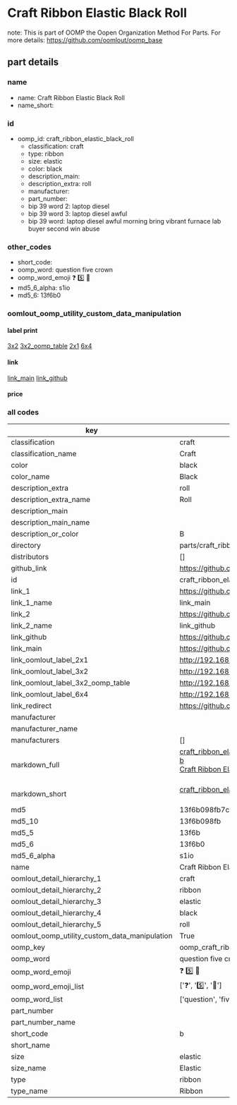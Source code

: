 # Craft Ribbon Elastic Black Roll  

note: This is part of OOMP the Oopen Organization Method For Parts. For more details: https://github.com/oomlout/oomp_base

##  part details
  







### name
* name: Craft Ribbon Elastic Black Roll
* name_short: 
### id
* oomp_id: craft_ribbon_elastic_black_roll
  * classification: craft
  * type: ribbon
  * size: elastic
  * color: black
  * description_main: 
  * description_extra: roll
  * manufacturer: 
  * part_number: 
  * bip 39 word 2: laptop diesel
  * bip 39 word 3: laptop diesel awful
  * bip 39 word: laptop diesel awful morning bring vibrant furnace lab buyer second win abuse

### other_codes
* short_code: 
* oomp_word: question five crown
* oomp_word_emoji :question: :five: :crown:
* md5_6_alpha: s1io
* md5_6: 13f6b0






### oomlout_oomp_utility_custom_data_manipulation
#### label print
[3x2](http://192.168.1.245:1112/?label=oomp%20s1io)
[3x2_oomp_table](http://192.168.1.108:1112/?label=oomp%20s1io)
[2x1](http://192.168.1.242:1112/?label=oomp%20s1io)
[6x4](http://192.168.1.55:1112/?label=oomp%20s1io)    

#### link

[link_main](https://github.com/oomlout/oomlout_oomp_version_1_messy/tree/main/parts/craft_ribbon_elastic_black_roll) [link_github](https://github.com/oomlout/oomlout_oomp_version_1_messy/tree/main/parts/craft_ribbon_elastic_black_roll)                             

#### price







### all codes 
| key | value |  
| --- | --- |  
| classification | craft |  
| classification_name | Craft |  
| color | black |  
| color_name | Black |  
| description_extra | roll |  
| description_extra_name | Roll |  
| description_main |  |  
| description_main_name |  |  
| description_or_color | B  |  
| directory | parts/craft_ribbon_elastic_black_roll |  
| distributors | [] |  
| github_link | https://github.com/oomlout/oomlout_oomp_part_src/tree/main/parts/craft_ribbon_elastic_black_roll |  
| id | craft_ribbon_elastic_black_roll |  
| link_1 | https://github.com/oomlout/oomlout_oomp_version_1_messy/tree/main/parts/craft_ribbon_elastic_black_roll |  
| link_1_name | link_main |  
| link_2 | https://github.com/oomlout/oomlout_oomp_version_1_messy/tree/main/parts/craft_ribbon_elastic_black_roll |  
| link_2_name | link_github |  
| link_github | https://github.com/oomlout/oomlout_oomp_version_1_messy/tree/main/parts/craft_ribbon_elastic_black_roll |  
| link_main | https://github.com/oomlout/oomlout_oomp_version_1_messy/tree/main/parts/craft_ribbon_elastic_black_roll |  
| link_oomlout_label_2x1 | http://192.168.1.242:1112/?label=oomp%20s1io |  
| link_oomlout_label_3x2 | http://192.168.1.245:1112/?label=oomp%20s1io |  
| link_oomlout_label_3x2_oomp_table | http://192.168.1.108:1112/?label=oomp%20s1io |  
| link_oomlout_label_6x4 | http://192.168.1.55:1112/?label=oomp%20s1io |  
| link_redirect | https://github.com/oomlout/oomlout_oomp_version_1_messy/tree/main/parts/craft_ribbon_elastic_black_roll |  
| manufacturer |  |  
| manufacturer_name |  |  
| manufacturers | [] |  
| markdown_full | [craft_ribbon_elastic_black_roll](none)<br>[b](none)<br>[Craft Ribbon Elastic Black Roll](none)<br><br> |  
| markdown_short | [craft_ribbon_elastic_black_roll](none)<br><br> |  
| md5 | 13f6b098fb7c0bcbcd8e18fe214f63e8 |  
| md5_10 | 13f6b098fb |  
| md5_5 | 13f6b |  
| md5_6 | 13f6b0 |  
| md5_6_alpha | s1io |  
| name | Craft Ribbon Elastic Black Roll |  
| oomlout_detail_hierarchy_1 | craft |  
| oomlout_detail_hierarchy_2 | ribbon |  
| oomlout_detail_hierarchy_3 | elastic |  
| oomlout_detail_hierarchy_4 | black |  
| oomlout_detail_hierarchy_5 | roll |  
| oomlout_oomp_utility_custom_data_manipulation | True |  
| oomp_key | oomp_craft_ribbon_elastic_black_roll |  
| oomp_word | question five crown |  
| oomp_word_emoji | :question: :five: :crown: |  
| oomp_word_emoji_list | [':question:', ':five:', ':crown:'] |  
| oomp_word_list | ['question', 'five', 'crown'] |  
| part_number |  |  
| part_number_name |  |  
| short_code | b |  
| short_name |  |  
| size | elastic |  
| size_name | Elastic |  
| type | ribbon |  
| type_name | Ribbon |  
